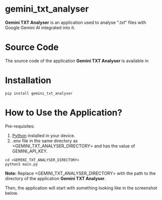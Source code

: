 # gemini_txt_analyser

**Gemini TXT Analyser** is an application used to analyse ".txt" files with Google Gemini AI integrated into it.

# Source Code

The source code of the application **Gemini TXT Analyser** is available in

# Installation

```
pip install gemini_txt_analyser
```

# How to Use the Application?

Pre-requisites:

1. [Python](https://www.python.org/downloads/) installed in your device.
2. .env file in the same directory as <GEMINI_TXT_ANALYSER_DIRECTORY> and has the value of GEMINI_API_KEY.

```
cd <GEMINI_TXT_ANALYSER_DIRECTORY>
python3 main.py
```

**Note:** Replace <GEMINI_TXT_ANALYSER_DIRECTORY> with the path to the directory of the 
application **Gemini TXT Analyser**.

Then, the application will start with something looking like in the screenshot below.
